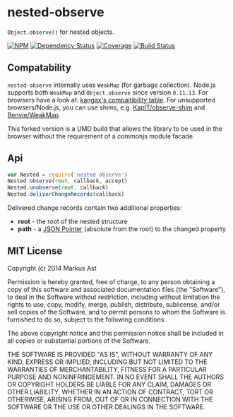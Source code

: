 # nested-observe


`Object.observe()` for nested objects.

[![NPM][npm]](https://npmjs.org/package/nested-observe)
[![Dependency Status][dependencies]](https://david-dm.org/rkusa/nested-observe)
[![Coverage][coveralls]](https://coveralls.io/r/rkusa/nested-observe)
[![Build Status][travis]](http://travis-ci.org/rkusa/nested-observe)

## Compatability

`nested-observe` internally uses `WeakMap` (for garbage collection). Node.js supports both `WeakMap` and `Object.observe` since version `0.11.13`. For browsers have a look at: [kangax's compaitibility table](http://kangax.github.io/compat-table/es7/#Object.observe). For unsupported browsers/Node.js, you can use shims, e.g. [KapIT/observe-shim](https://github.com/KapIT/observe-shim) and [Benvie/WeakMap](https://github.com/Benvie/WeakMap).

This forked version is a UMD build that allows the library to be used in the browser without the requirement of a commonjs module facade.

## Api

```js
var Nested = require('nested-observe')
Nested.observe(root, callback, accept)
Nested.unobserve(root, callback)
Nested.deliverChangeRecords(callback)
```

Delivered change records contain two additional properties:

- **root** - the root of the nested structure
- **path** - a [JSON Pointer](http://tools.ietf.org/html/rfc6901) (absolute from the root) to the changed property

## MIT License

Copyright (c) 2014 Markus Ast

Permission is hereby granted, free of charge, to any person obtaining a copy of this software and associated documentation files (the "Software"), to deal in the Software without restriction, including without limitation the rights to use, copy, modify, merge, publish, distribute, sublicense, and/or sell copies of the Software, and to permit persons to whom the Software is furnished to do so, subject to the following conditions:

The above copyright notice and this permission notice shall be included in all copies or substantial portions of the Software.

THE SOFTWARE IS PROVIDED "AS IS", WITHOUT WARRANTY OF ANY KIND, EXPRESS OR IMPLIED, INCLUDING BUT NOT LIMITED TO THE WARRANTIES OF MERCHANTABILITY, FITNESS FOR A PARTICULAR PURPOSE AND NONINFRINGEMENT. IN NO EVENT SHALL THE AUTHORS OR COPYRIGHT HOLDERS BE LIABLE FOR ANY CLAIM, DAMAGES OR OTHER LIABILITY, WHETHER IN AN ACTION OF CONTRACT, TORT OR OTHERWISE, ARISING FROM, OUT OF OR IN CONNECTION WITH THE SOFTWARE OR THE USE OR OTHER DEALINGS IN THE SOFTWARE.

[npm]: http://img.shields.io/npm/v/nested-observe.svg?style=flat
[dependencies]: http://img.shields.io/david/rkusa/nested-observe.svg?style=flat
[coveralls]: http://img.shields.io/coveralls/rkusa/nested-observe.svg?style=flat
[travis]: http://img.shields.io/travis/rkusa/nested-observe.svg?style=flat
